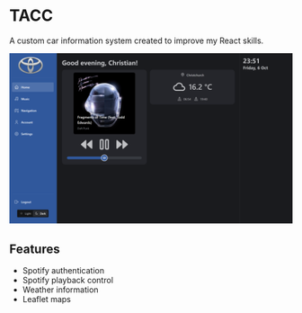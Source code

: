 # TACC

A custom car information system created to improve my React skills.

![TACC](/docs/pictures/dashboard.png)

## Features

- Spotify authentication
- Spotify playback control
- Weather information
- Leaflet maps
